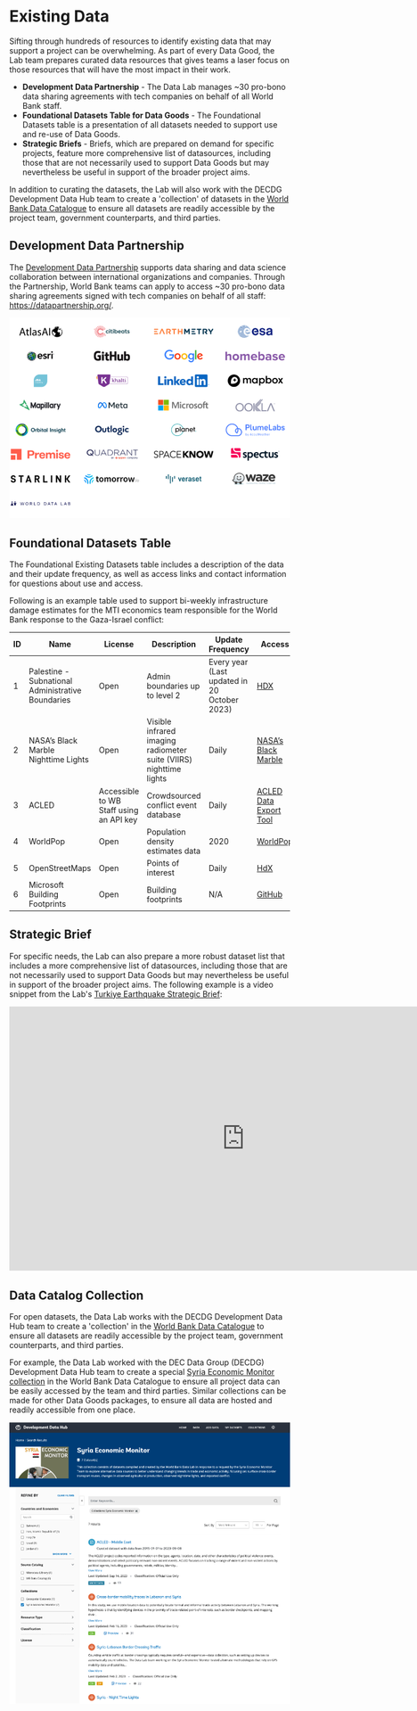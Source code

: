 # Existing Data

Sifting through hundreds of resources to identify existing data that may support a project can be overwhelming. As part of every Data Good, the Lab team prepares curated data resources that gives teams a laser focus on those resources that will have the most impact in their work. 

- **Development Data Partnership** - The Data Lab manages ~30 pro-bono data sharing agreements with tech companies on behalf of all World Bank staff. 
- **Foundational Datasets Table for Data Goods** - The Foundational Datasets table is a presentation of all datasets needed to support use and re-use of Data Goods.
- **Strategic Briefs** - Briefs, which are prepared on demand for specific projects, feature more comprehensive list of datasources, including those that are not necessarily used to support Data Goods but may nevertheless be useful in support of the broader project aims.

In addition to curating the datasets, the Lab will also work with the DECDG Development Data Hub team to create a 'collection' of datasets in the [World Bank Data Catalogue](https://datacatalog.worldbank.org/int/home) to ensure all datasets are readily accessible by the project team, government counterparts, and third parties.

## Development Data Partnership

The [Development Data Partnership](https://datapartnership.org/) supports data sharing and data science collaboration between international organizations and companies. Through the Partnership, World Bank teams can apply to access ~30 pro-bono data sharing agreements signed with tech companies on behalf of all staff: https://datapartnership.org/.

![](images/intro-partnership-logos.png)

## Foundational Datasets Table

The Foundational Existing Datasets table includes a description of the data and their update frequency, as well as access links and contact information for questions about use and access.

Following is an example table used to support bi-weekly infrastructure damage estimates for the MTI economics team responsible for the World Bank response to the Gaza-Israel conflict:

| ID   | Name                                              | License                                 | Description                                                  | Update Frequency                             | Access                                                       | Contact                                                      |
| ---- | ------------------------------------------------- | --------------------------------------- | ------------------------------------------------------------ | -------------------------------------------- | ------------------------------------------------------------ | ------------------------------------------------------------ |
| 1    | Palestine - Subnational Administrative Boundaries | Open                                    | Admin boundaries up to level 2                               | Every year (Last updated in 20 October 2023) | [HDX](https://data.humdata.org/dataset/cod-ab-pse)           | [Data Lab](mailto:datalab%40worldbank.org)                   |
| 2    | NASA’s Black Marble Nighttime Lights              | Open                                    | Visible infrared imaging radiometer suite (VIIRS) nighttime lights | Daily                                        | [NASA’s Black Marble](http://blackmarble.gsfc.nasa.gov/)     | [Geospatial Operations Support Team](mailto:gost%40worldbank.org) or [Data Lab](mailto:datalab%40worldbank.org) |
| 3    | ACLED                                             | Accessible to WB Staff using an API key | Crowdsourced conflict event database                         | Daily                                        | [ACLED Data Export Tool](https://acleddata.com/data-export-tool/) | [Data Lab](mailto:datalab%40worldbank.org)                   |
| 4    | WorldPop                                          | Open                                    | Population density estimates data                            | 2020                                         | [WorldPop](https://hub.worldpop.org/geodata/summary?id=46388) | [Data Lab](mailto:datalab%40worldbank.org)                   |
| 5    | OpenStreetMaps                                    | Open                                    | Points of interest                                           | Daily                                        | [HdX](https://data.humdata.org/search?q=palestine&ext_search_source=main-nav) | [Data Lab](mailto:datalab%40worldbank.org)                   |
| 6    | Microsoft Building Footprints                     | Open                                    | Building footprints                                          | N/A                                          | [GitHub](https://github.com/microsoft/GlobalMLBuildingFootprints) | [Data Lab](mailto:datalab%40worldbank.org)                   |



## Strategic Brief

For specific needs, the Lab can also prepare a more robust dataset list that includes a more comprehensive list of datasources,  including those that are not necessarily used to support Data Goods but may nevertheless be useful in support of the broader project aims. The following example is a video snippet from the Lab's [Turkiye Earthquake Strategic Brief](https://datapartnership.org/turkiye-earthquake-impact/reports/turkiye-earthquake-strategic-brief.html):

<iframe width="843" height="474" src="https://www.youtube.com/embed/gzJ6o-mXt6A" title="Data Lab Strategic Brief for Turkiye Earthquake Impact Analysis: Data Sources" frameborder="0" allow="accelerometer; autoplay; clipboard-write; encrypted-media; gyroscope; picture-in-picture; web-share" allowfullscreen></iframe>



## Data Catalog Collection

For open datasets, the Data Lab works with the DECDG Development Data Hub team to create a 'collection' in the [World Bank Data Catalogue](https://datacatalog.worldbank.org/int/home) to ensure all datasets are readily accessible by the project team, government counterparts, and third parties. 

For example, the Data Lab worked with the DEC Data Group (DECDG) Development Data Hub team to create a special [Syria Economic Monitor collection](https://datacatalog.worldbank.org/int/getting-started) in the World Bank Data Catalogue to ensure all project data can be easily accessed by the team and third parties. Similar collections can be made for other Data Goods packages, to ensure all data are hosted and readily accessible from one place.

![](images/intro-hub-collection-syria.png)
